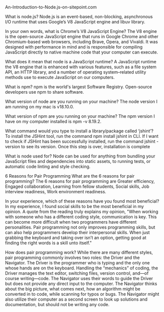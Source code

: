 An-Introduction-to-Node.js-on-sitepoint.com


What is node.js? Node.js is an event-based, non-blocking, asynchronous I/O runtime that uses Google’s V8 JavaScript engine and libuv library.

In your own words, what is Chrome’s V8 JavaScript Engine? The V8 engine is the open-source JavaScript engine that runs in Google Chrome and other Chromium-based web browsers, including Brave, Opera, and Vivaldi. It was designed with performance in mind and is responsible for compiling JavaScript directly to native machine code that your computer can execute.

What does it mean that node is a JavaScript runtime? A JavaScript runtime the V8 engine that is enhanced with various features, such as a file system API, an HTTP library, and a number of operating system–related utility methods use to execute JavaScript on our computers.

What is npm? npm is the world's largest Software Registry. Open-source developers use npm to share software.

What version of node are you running on your machine? The node version I am running on my mac is v18.10.0.

What version of npm are you running on your machine? The npm version I have on my computer installed is npm -v 8.19.2.

What command would you type to install a library/package called ‘jshint’? To install the JSHint tool, run the command npm install jshint in CLI. If I want to check if JSHint has been successfully installed, run the command jshint -version to see its version. Once this step is over, installation is complete

What is node used for? Node can be used for anything from bundling your JavaScript files and dependencies into static assets, to running tests, or automatic code linting and style checking.

6 Reasons for Pair Programming
What are the 6 reasons for pair programming? The 6 reasons for pair programming are Greater efficiency, Engaged collaboration, Learning from fellow students, Social skills, Job interview readiness, Work environment readiness.

In your experience, which of these reasons have you found most beneficial? In my experience, I found social skills to be the most beneficial in my opinion. A quote from the reading truly explains my opinion, "When working with someone who has a different coding style, communication is key. This can become more difficult when two programmers have different personalities. Pair programming not only improves programming skills, but can also help programmers develop their interpersonal skills. When just grabbing the keyboard and taking over isn’t an option, getting good at finding the right words is a skill unto itself."

How does pair programming work? While there are many different styles, pair programming commonly involves two roles: the Driver and the Navigator. The Driver is the programmer who is typing and the only one whose hands are on the keyboard. Handling the “mechanics” of coding, the Driver manages the text editor, switching files, version control, and—of course writing—code. The Navigator uses their words to guide the Driver but does not provide any direct input to the computer. The Navigator thinks about the big picture, what comes next, how an algorithm might be converted in to code, while scanning for typos or bugs. The Navigator might also utilize their computer as a second screen to look up solutions and documentation, but should not be writing any code.